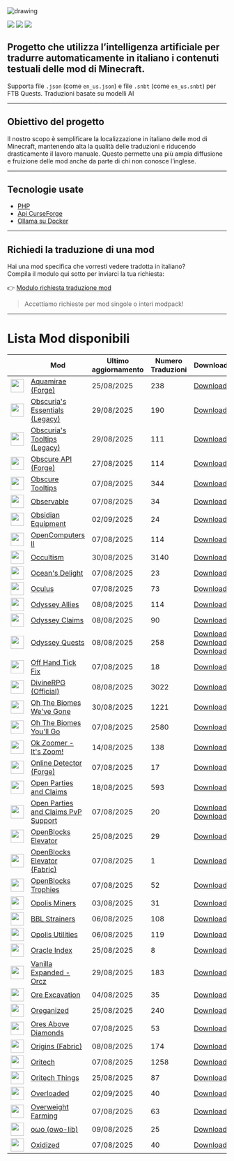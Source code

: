 <img src="https://cdn.worldvectorlogo.com/logos/minecraft.svg" alt="drawing" />

![](https://img.shields.io/badge/Ultimo%20Aggiornamento-08%2F09%2F2025-blue)
![](https://img.shields.io/badge/Mod%20tradotte-1939-green)
![](https://img.shields.io/badge/Quest%20tradotte-4-green)

## Progetto che utilizza l’intelligenza artificiale per **tradurre automaticamente in italiano** i contenuti testuali delle mod di Minecraft.
Supporta file `.json` (come `en_us.json`) e file `.snbt` (come `en_us.snbt`) per FTB Quests.
Traduzioni basate su modelli AI

---

## Obiettivo del progetto

Il nostro scopo è semplificare la localizzazione in italiano delle mod di Minecraft, mantenendo alta la qualità delle traduzioni e riducendo drasticamente il lavoro manuale. Questo permette una più ampia diffusione e fruizione delle mod anche da parte di chi non conosce l’inglese.

---

## Tecnologie usate

- [PHP](https://www.php.net/)
- [Api CurseForge](https://curseforge.com/)
- [Ollama su Docker](https://hub.docker.com/r/ollama/ollama)

---

## Richiedi la traduzione di una mod

Hai una mod specifica che vorresti vedere tradotta in italiano?  
Compila il modulo qui sotto per inviarci la tua richiesta:

👉 [Modulo richiesta traduzione mod](https://forms.gle/3SsGruLzzU6gDovv8)

> Accettiamo richieste per mod singole o interi modpack!

---
# Lista Mod disponibili

|  |Mod | Ultimo<br/>aggiornamento | Numero<br/>Traduzioni |Download |
| ---- | ---- | ---- | ---- | ---- |
| <img src="https://media.forgecdn.net/avatars/464/755/637744772991786976.png" loading="lazy" decoding="async" width="30" /> | [Aquamirae (Forge)](https://www.curseforge.com/minecraft/mc-mods/ob-aquamirae "Web Site")  | 25/08/2025 | 238 | [Download ](https://download-directory.github.io/?url=https%3A%2F%2Fgithub.com%2Ffrancescoparadisi14%2FMinecraftModItaTranslate%2Ftree%2Fmain%2Ftraduzioni%2Fassets%2Faquamirae "Download") |
| <img src="https://media.forgecdn.net/avatars/543/438/637873734973436767.png" loading="lazy" decoding="async" width="30" /> | [Obscuria's Essentials (Legacy)](https://www.curseforge.com/minecraft/mc-mods/ob-core "Web Site")  | 29/08/2025 | 190 | [Download ](https://download-directory.github.io/?url=https%3A%2F%2Fgithub.com%2Ffrancescoparadisi14%2FMinecraftModItaTranslate%2Ftree%2Fmain%2Ftraduzioni%2Fassets%2Fob_core "Download") |
| <img src="https://media.forgecdn.net/avatars/543/315/637873291875180412.png" loading="lazy" decoding="async" width="30" /> | [Obscuria's Tooltips (Legacy)](https://www.curseforge.com/minecraft/mc-mods/ob-tooltips "Web Site")  | 29/08/2025 | 111 | [Download ](https://download-directory.github.io/?url=https%3A%2F%2Fgithub.com%2Ffrancescoparadisi14%2FMinecraftModItaTranslate%2Ftree%2Fmain%2Ftraduzioni%2Fassets%2Fob_tooltips "Download") |
| <img src="https://media.forgecdn.net/avatars/634/623/638035352241820947.png" loading="lazy" decoding="async" width="30" /> | [Obscure API (Forge)](https://www.curseforge.com/minecraft/mc-mods/obscure-api "Web Site")  | 27/08/2025 | 114 | [Download ](https://download-directory.github.io/?url=https%3A%2F%2Fgithub.com%2Ffrancescoparadisi14%2FMinecraftModItaTranslate%2Ftree%2Fmain%2Ftraduzioni%2Fassets%2Fobscure_api "Download") |
| <img src="https://media.forgecdn.net/avatars/652/778/638055002116648458.png" loading="lazy" decoding="async" width="30" /> | [Obscure Tooltips](https://www.curseforge.com/minecraft/mc-mods/obscure-tooltips "Web Site")  | 07/08/2025 | 344 | [Download ](https://download-directory.github.io/?url=https%3A%2F%2Fgithub.com%2Ffrancescoparadisi14%2FMinecraftModItaTranslate%2Ftree%2Fmain%2Ftraduzioni%2Fassets%2Fminecraft "Download") |
| <img src="https://media.forgecdn.net/avatars/412/569/637632275050101334.png" loading="lazy" decoding="async" width="30" /> | [Observable](https://www.curseforge.com/minecraft/mc-mods/observable "Web Site")  | 07/08/2025 | 34 | [Download ](https://download-directory.github.io/?url=https%3A%2F%2Fgithub.com%2Ffrancescoparadisi14%2FMinecraftModItaTranslate%2Ftree%2Fmain%2Ftraduzioni%2Fassets%2Fobservable "Download") |
| <img src="https://media.forgecdn.net/avatars/475/104/637766773098329938.png" loading="lazy" decoding="async" width="30" /> | [Obsidian Equipment](https://www.curseforge.com/minecraft/mc-mods/obsidian-equipment "Web Site")  | 02/09/2025 | 24 | [Download ](https://download-directory.github.io/?url=https%3A%2F%2Fgithub.com%2Ffrancescoparadisi14%2FMinecraftModItaTranslate%2Ftree%2Fmain%2Ftraduzioni%2Fassets%2Fobsidianequipment "Download") |
| <img src="https://media.forgecdn.net/avatars/333/471/637466171132577369.png" loading="lazy" decoding="async" width="30" /> | [OpenComputers II](https://www.curseforge.com/minecraft/mc-mods/oc2 "Web Site")  | 07/08/2025 | 114 | [Download ](https://download-directory.github.io/?url=https%3A%2F%2Fgithub.com%2Ffrancescoparadisi14%2FMinecraftModItaTranslate%2Ftree%2Fmain%2Ftraduzioni%2Fassets%2Foc2 "Download") |
| <img src="https://media.forgecdn.net/avatars/247/293/637162328727833986.png" loading="lazy" decoding="async" width="30" /> | [Occultism](https://www.curseforge.com/minecraft/mc-mods/occultism "Web Site")  | 30/08/2025 | 3140 | [Download ](https://download-directory.github.io/?url=https%3A%2F%2Fgithub.com%2Ffrancescoparadisi14%2FMinecraftModItaTranslate%2Ftree%2Fmain%2Ftraduzioni%2Fassets%2Foccultism "Download") |
| <img src="https://media.forgecdn.net/avatars/793/744/638151779574318595.png" loading="lazy" decoding="async" width="30" /> | [Ocean's Delight](https://www.curseforge.com/minecraft/mc-mods/oceans-delight "Web Site")  | 07/08/2025 | 23 | [Download ](https://download-directory.github.io/?url=https%3A%2F%2Fgithub.com%2Ffrancescoparadisi14%2FMinecraftModItaTranslate%2Ftree%2Fmain%2Ftraduzioni%2Fassets%2Foceansdelight "Download") |
| <img src="https://media.forgecdn.net/avatars/495/526/637808944989585825.jpeg" loading="lazy" decoding="async" width="30" /> | [Oculus](https://www.curseforge.com/minecraft/mc-mods/oculus "Web Site")  | 07/08/2025 | 73 | [Download ](https://download-directory.github.io/?url=https%3A%2F%2Fgithub.com%2Ffrancescoparadisi14%2FMinecraftModItaTranslate%2Ftree%2Fmain%2Ftraduzioni%2Fassets%2Firis "Download") |
| <img src="https://media.forgecdn.net/avatars/859/528/638265395912178590.png" loading="lazy" decoding="async" width="30" /> | [Odyssey Allies](https://www.curseforge.com/minecraft/mc-mods/odyssey-allies "Web Site")  | 08/08/2025 | 114 | [Download ](https://download-directory.github.io/?url=https%3A%2F%2Fgithub.com%2Ffrancescoparadisi14%2FMinecraftModItaTranslate%2Ftree%2Fmain%2Ftraduzioni%2Fassets%2Fargonauts "Download") |
| <img src="https://media.forgecdn.net/avatars/859/530/638265396618808760.png" loading="lazy" decoding="async" width="30" /> | [Odyssey Claims](https://www.curseforge.com/minecraft/mc-mods/odyssey-claims "Web Site")  | 08/08/2025 | 90 | [Download ](https://download-directory.github.io/?url=https%3A%2F%2Fgithub.com%2Ffrancescoparadisi14%2FMinecraftModItaTranslate%2Ftree%2Fmain%2Ftraduzioni%2Fassets%2Fcadmus "Download") |
| <img src="https://media.forgecdn.net/avatars/859/527/638265395268129199.png" loading="lazy" decoding="async" width="30" /> | [Odyssey Quests](https://www.curseforge.com/minecraft/mc-mods/odyssey-quests "Web Site")  | 08/08/2025 | 258 | [Download ](https://download-directory.github.io/?url=https%3A%2F%2Fgithub.com%2Ffrancescoparadisi14%2FMinecraftModItaTranslate%2Ftree%2Fmain%2Ftraduzioni%2Fassets%2Fheracles_tasks "Download")<br />[Download ](https://download-directory.github.io/?url=https%3A%2F%2Fgithub.com%2Ffrancescoparadisi14%2FMinecraftModItaTranslate%2Ftree%2Fmain%2Ftraduzioni%2Fassets%2Fheracles_rewards "Download")<br />[Download ](https://download-directory.github.io/?url=https%3A%2F%2Fgithub.com%2Ffrancescoparadisi14%2FMinecraftModItaTranslate%2Ftree%2Fmain%2Ftraduzioni%2Fassets%2Fheracles "Download") |
| <img src="https://media.forgecdn.net/avatars/1148/397/638715310547691056.png" loading="lazy" decoding="async" width="30" /> | [Off Hand Tick Fix](https://www.curseforge.com/minecraft/mc-mods/off-hand-tick-fix "Web Site")  | 07/08/2025 | 18 | [Download ](https://download-directory.github.io/?url=https%3A%2F%2Fgithub.com%2Ffrancescoparadisi14%2FMinecraftModItaTranslate%2Ftree%2Fmain%2Ftraduzioni%2Fassets%2Fexample_mod "Download") |
| <img src="https://media.forgecdn.net/avatars/250/123/637177036333219050.png" loading="lazy" decoding="async" width="30" /> | [DivineRPG (Official)](https://www.curseforge.com/minecraft/mc-mods/official-divinerpg "Web Site")  | 08/08/2025 | 3022 | [Download ](https://download-directory.github.io/?url=https%3A%2F%2Fgithub.com%2Ffrancescoparadisi14%2FMinecraftModItaTranslate%2Ftree%2Fmain%2Ftraduzioni%2Fassets%2Fdivinerpg "Download") |
| <img src="https://media.forgecdn.net/avatars/1046/639/638574763263078635.png" loading="lazy" decoding="async" width="30" /> | [Oh The Biomes We've Gone](https://www.curseforge.com/minecraft/mc-mods/oh-the-biomes-weve-gone "Web Site")  | 30/08/2025 | 1221 | [Download ](https://download-directory.github.io/?url=https%3A%2F%2Fgithub.com%2Ffrancescoparadisi14%2FMinecraftModItaTranslate%2Ftree%2Fmain%2Ftraduzioni%2Fassets%2Fbiomeswevegone "Download") |
| <img src="https://media.forgecdn.net/avatars/246/22/637155296232619409.png" loading="lazy" decoding="async" width="30" /> | [Oh The Biomes You'll Go](https://www.curseforge.com/minecraft/mc-mods/oh-the-biomes-youll-go "Web Site")  | 07/08/2025 | 2580 | [Download ](https://download-directory.github.io/?url=https%3A%2F%2Fgithub.com%2Ffrancescoparadisi14%2FMinecraftModItaTranslate%2Ftree%2Fmain%2Ftraduzioni%2Fassets%2Fbyg "Download") |
| <img src="https://media.forgecdn.net/avatars/1129/776/638688438227341154.png" loading="lazy" decoding="async" width="30" /> | [Ok Zoomer - It's Zoom!](https://www.curseforge.com/minecraft/mc-mods/ok-zoomer "Web Site")  | 14/08/2025 | 138 | [Download ](https://download-directory.github.io/?url=https%3A%2F%2Fgithub.com%2Ffrancescoparadisi14%2FMinecraftModItaTranslate%2Ftree%2Fmain%2Ftraduzioni%2Fassets%2Fok_zoomer "Download") |
| <img src="https://media.forgecdn.net/avatars/1084/315/638625384404390291.png" loading="lazy" decoding="async" width="30" /> | [Online Detector (Forge)](https://www.curseforge.com/minecraft/mc-mods/online-detector "Web Site")  | 07/08/2025 | 17 | [Download ](https://download-directory.github.io/?url=https%3A%2F%2Fgithub.com%2Ffrancescoparadisi14%2FMinecraftModItaTranslate%2Ftree%2Fmain%2Ftraduzioni%2Fassets%2Fonline_detector "Download") |
| <img src="https://media.forgecdn.net/avatars/564/901/637921874309421262.png" loading="lazy" decoding="async" width="30" /> | [Open Parties and Claims](https://www.curseforge.com/minecraft/mc-mods/open-parties-and-claims "Web Site")  | 18/08/2025 | 593 | [Download ](https://download-directory.github.io/?url=https%3A%2F%2Fgithub.com%2Ffrancescoparadisi14%2FMinecraftModItaTranslate%2Ftree%2Fmain%2Ftraduzioni%2Fassets%2Fopenpartiesandclaims "Download") |
| <img src="https://media.forgecdn.net/avatars/1168/537/638739451520029474.png" loading="lazy" decoding="async" width="30" /> | [Open Parties and Claims PvP Support](https://www.curseforge.com/minecraft/mc-mods/open-parties-and-claims-pvp-support "Web Site")  | 07/08/2025 | 20 | [Download ](https://download-directory.github.io/?url=https%3A%2F%2Fgithub.com%2Ffrancescoparadisi14%2FMinecraftModItaTranslate%2Ftree%2Fmain%2Ftraduzioni%2Fassets%2Fexample_mod "Download")<br />[Download ](https://download-directory.github.io/?url=https%3A%2F%2Fgithub.com%2Ffrancescoparadisi14%2FMinecraftModItaTranslate%2Ftree%2Fmain%2Ftraduzioni%2Fassets%2Fopacpvp "Download") |
| <img src="https://media.forgecdn.net/avatars/91/358/636247292369687944.png" loading="lazy" decoding="async" width="30" /> | [OpenBlocks Elevator](https://www.curseforge.com/minecraft/mc-mods/openblocks-elevator "Web Site")  | 25/08/2025 | 29 | [Download ](https://download-directory.github.io/?url=https%3A%2F%2Fgithub.com%2Ffrancescoparadisi14%2FMinecraftModItaTranslate%2Ftree%2Fmain%2Ftraduzioni%2Fassets%2Felevatorid "Download") |
| <img src="https://media.forgecdn.net/avatars/598/855/637977442698555622.png" loading="lazy" decoding="async" width="30" /> | [OpenBlocks Elevator (Fabric)](https://www.curseforge.com/minecraft/mc-mods/openblocks-elevator-fabric "Web Site")  | 07/08/2025 | 1 | [Download ](https://download-directory.github.io/?url=https%3A%2F%2Fgithub.com%2Ffrancescoparadisi14%2FMinecraftModItaTranslate%2Ftree%2Fmain%2Ftraduzioni%2Fassets%2Fopenblocks "Download") |
| <img src="https://media.forgecdn.net/avatars/616/26/638002565356056827.png" loading="lazy" decoding="async" width="30" /> | [OpenBlocks Trophies](https://www.curseforge.com/minecraft/mc-mods/openblocks-trophies "Web Site")  | 07/08/2025 | 52 | [Download ](https://download-directory.github.io/?url=https%3A%2F%2Fgithub.com%2Ffrancescoparadisi14%2FMinecraftModItaTranslate%2Ftree%2Fmain%2Ftraduzioni%2Fassets%2Fobtrophies "Download") |
| <img src="https://media.forgecdn.net/avatars/781/797/638128296156347221.png" loading="lazy" decoding="async" width="30" /> | [Opolis Miners](https://www.curseforge.com/minecraft/mc-mods/opolis-miners "Web Site")  | 03/08/2025 | 31 | [Download ](https://download-directory.github.io/?url=https%3A%2F%2Fgithub.com%2Ffrancescoparadisi14%2FMinecraftModItaTranslate%2Ftree%2Fmain%2Ftraduzioni%2Fassets%2Fminers "Download") |
| <img src="https://media.forgecdn.net/avatars/1121/761/638677254477829824.png" loading="lazy" decoding="async" width="30" /> | [BBL Strainers](https://www.curseforge.com/minecraft/mc-mods/opolis-strainers "Web Site")  | 06/08/2025 | 108 | [Download ](https://download-directory.github.io/?url=https%3A%2F%2Fgithub.com%2Ffrancescoparadisi14%2FMinecraftModItaTranslate%2Ftree%2Fmain%2Ftraduzioni%2Fassets%2Fstrainers "Download") |
| <img src="https://media.forgecdn.net/avatars/1124/940/638682075079687633.png" loading="lazy" decoding="async" width="30" /> | [Opolis Utilities](https://www.curseforge.com/minecraft/mc-mods/opolis-utilities "Web Site")  | 06/08/2025 | 119 | [Download ](https://download-directory.github.io/?url=https%3A%2F%2Fgithub.com%2Ffrancescoparadisi14%2FMinecraftModItaTranslate%2Ftree%2Fmain%2Ftraduzioni%2Fassets%2Fopolisutilities "Download") |
| <img src="https://media.forgecdn.net/avatars/1185/54/638759035866531106.png" loading="lazy" decoding="async" width="30" /> | [Oracle Index](https://www.curseforge.com/minecraft/mc-mods/oracle-index "Web Site")  | 25/08/2025 | 8 | [Download ](https://download-directory.github.io/?url=https%3A%2F%2Fgithub.com%2Ffrancescoparadisi14%2FMinecraftModItaTranslate%2Ftree%2Fmain%2Ftraduzioni%2Fassets%2Foracle_index "Download") |
| <img src="https://media.forgecdn.net/avatars/559/747/637909865973929381.png" loading="lazy" decoding="async" width="30" /> | [Vanilla Expanded - Orcz](https://www.curseforge.com/minecraft/mc-mods/orcz "Web Site")  | 29/08/2025 | 183 | [Download ](https://download-directory.github.io/?url=https%3A%2F%2Fgithub.com%2Ffrancescoparadisi14%2FMinecraftModItaTranslate%2Ftree%2Fmain%2Ftraduzioni%2Fassets%2Forcz "Download") |
| <img src="https://media.forgecdn.net/avatars/50/412/636090834615920242.png" loading="lazy" decoding="async" width="30" /> | [Ore Excavation](https://www.curseforge.com/minecraft/mc-mods/ore-excavation "Web Site")  | 04/08/2025 | 35 | [Download ](https://download-directory.github.io/?url=https%3A%2F%2Fgithub.com%2Ffrancescoparadisi14%2FMinecraftModItaTranslate%2Ftree%2Fmain%2Ftraduzioni%2Fassets%2Foreexcavation "Download") |
| <img src="https://media.forgecdn.net/avatars/1180/184/638753306180371188.gif" loading="lazy" decoding="async" width="30" /> | [Oreganized](https://www.curseforge.com/minecraft/mc-mods/oreganized "Web Site")  | 25/08/2025 | 240 | [Download ](https://download-directory.github.io/?url=https%3A%2F%2Fgithub.com%2Ffrancescoparadisi14%2FMinecraftModItaTranslate%2Ftree%2Fmain%2Ftraduzioni%2Fassets%2Foreganized "Download") |
| <img src="https://media.forgecdn.net/avatars/271/196/637247461768157337.png" loading="lazy" decoding="async" width="30" /> | [Ores Above Diamonds](https://www.curseforge.com/minecraft/mc-mods/ores-above-diamonds "Web Site")  | 07/08/2025 | 53 | [Download ](https://download-directory.github.io/?url=https%3A%2F%2Fgithub.com%2Ffrancescoparadisi14%2FMinecraftModItaTranslate%2Ftree%2Fmain%2Ftraduzioni%2Fassets%2Foresabovediamonds "Download") |
| <img src="https://media.forgecdn.net/avatars/281/890/637287047458350246.png" loading="lazy" decoding="async" width="30" /> | [Origins (Fabric)](https://www.curseforge.com/minecraft/mc-mods/origins "Web Site")  | 08/08/2025 | 174 | [Download ](https://download-directory.github.io/?url=https%3A%2F%2Fgithub.com%2Ffrancescoparadisi14%2FMinecraftModItaTranslate%2Ftree%2Fmain%2Ftraduzioni%2Fassets%2Forigins "Download") |
| <img src="https://media.forgecdn.net/avatars/1008/455/638531232676721475.png" loading="lazy" decoding="async" width="30" /> | [Oritech](https://www.curseforge.com/minecraft/mc-mods/oritech "Web Site")  | 07/08/2025 | 1258 | [Download ](https://download-directory.github.io/?url=https%3A%2F%2Fgithub.com%2Ffrancescoparadisi14%2FMinecraftModItaTranslate%2Ftree%2Fmain%2Ftraduzioni%2Fassets%2Foritech "Download") |
| <img src="https://media.forgecdn.net/avatars/1144/210/638709689604566308.png" loading="lazy" decoding="async" width="30" /> | [Oritech Things](https://www.curseforge.com/minecraft/mc-mods/oritech-things "Web Site")  | 25/08/2025 | 87 | [Download ](https://download-directory.github.io/?url=https%3A%2F%2Fgithub.com%2Ffrancescoparadisi14%2FMinecraftModItaTranslate%2Ftree%2Fmain%2Ftraduzioni%2Fassets%2Foritechthings "Download") |
| <img src="https://media.forgecdn.net/avatars/94/952/636273825789018151.png" loading="lazy" decoding="async" width="30" /> | [Overloaded](https://www.curseforge.com/minecraft/mc-mods/overloaded "Web Site")  | 02/09/2025 | 40 | [Download ](https://download-directory.github.io/?url=https%3A%2F%2Fgithub.com%2Ffrancescoparadisi14%2FMinecraftModItaTranslate%2Ftree%2Fmain%2Ftraduzioni%2Fassets%2Foverloaded "Download") |
| <img src="https://media.forgecdn.net/avatars/562/30/637915111485602566.png" loading="lazy" decoding="async" width="30" /> | [Overweight Farming](https://www.curseforge.com/minecraft/mc-mods/overweight-farming "Web Site")  | 07/08/2025 | 63 | [Download ](https://download-directory.github.io/?url=https%3A%2F%2Fgithub.com%2Ffrancescoparadisi14%2FMinecraftModItaTranslate%2Ftree%2Fmain%2Ftraduzioni%2Fassets%2Foverweight_farming "Download") |
| <img src="https://media.forgecdn.net/avatars/439/260/637686200233061049.png" loading="lazy" decoding="async" width="30" /> | [oωo (owo-lib)](https://www.curseforge.com/minecraft/mc-mods/owo-lib "Web Site")  | 09/08/2025 | 25 | [Download ](https://download-directory.github.io/?url=https%3A%2F%2Fgithub.com%2Ffrancescoparadisi14%2FMinecraftModItaTranslate%2Ftree%2Fmain%2Ftraduzioni%2Fassets%2Fowo "Download") |
| <img src="https://media.forgecdn.net/avatars/445/305/637701016926279370.png" loading="lazy" decoding="async" width="30" /> | [Oxidized](https://www.curseforge.com/minecraft/mc-mods/oxidized "Web Site")  | 07/08/2025 | 40 | [Download ](https://download-directory.github.io/?url=https%3A%2F%2Fgithub.com%2Ffrancescoparadisi14%2FMinecraftModItaTranslate%2Ftree%2Fmain%2Ftraduzioni%2Fassets%2Foxidized "Download") |